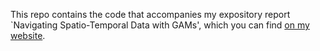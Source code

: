 This repo contains the code that accompanies my expository report `Navigating Spatio-Temporal Data with GAMs', which you can find [on my website](https://jameshbailie.github.io/Papers/papers/navigate-GAMs.pdf).